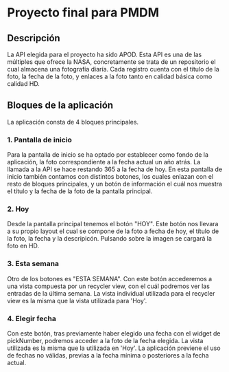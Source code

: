 # Proyecto final para PMDM

## Descripción

La API elegida para el proyecto ha sido APOD. Esta API es una de las múltiples que ofrece la NASA, concretamente se trata de un repositorio el cual almacena una fotografía diaría. Cada registro cuenta con el título de la foto, la fecha de la foto, y enlaces a la foto tanto en calidad básica como calidad HD.

## Bloques de la aplicación

La aplicación consta de 4 bloques principales.

### 1. Pantalla de inicio
Para la pantalla de inicio se ha optado por establecer como fondo de la aplicación, la foto correspondiente a la fecha actual un año atrás. La llamada a la API se hace restando 365 a la fecha de hoy. En esta pantalla de inicio también contamos con distintos botones, los cuales enlazan con el resto de bloques principales, y un botón de información el cuál nos muestra el título y la fecha de la foto de la pantalla principal.

### 2. Hoy
Desde la pantalla principal tenemos el botón "HOY". Este botón nos llevara a su propio layout el cual se compone de la foto a fecha de hoy, el título de la foto, la fecha y la descripicón. Pulsando sobre la imagen se cargará la foto en HD.

### 3. Esta semana
Otro de los botones es "ESTA SEMANA". Con este botón accederemos a una vista compuesta por un recycler view, con el cuál podremos ver las entradas de la última semana. La vista individual utilizada para el recycler view es la misma que la vista utilizada para 'Hoy'.

### 4. Elegir fecha
Con este botón, tras previamente haber elegido una fecha con el widget de pickNumber, podremos acceder a la foto de la fecha elegida. La vista utilizada es la misma que la utilizada en 'Hoy'. La aplicación previene el uso de fechas no válidas, previas a la fecha mínima o posteriores a la fecha actual. 
